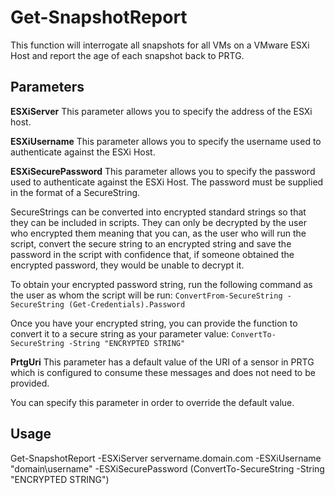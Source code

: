 # Get-SnapshotReport

This function will interrogate all snapshots for all VMs on a VMware ESXi Host and report the age of each snapshot back to PRTG.

## Parameters

**ESXiServer**
This parameter allows you to specify the address of the ESXi host.

**ESXiUsername**
This parameter allows you to specify the username used to authenticate against the ESXi Host.

**ESXiSecurePassword**
This parameter allows you to specify the password used to authenticate against the ESXi Host.
The password must be supplied in the format of a SecureString.

SecureStrings can be converted into encrypted standard strings so that they can be included in scripts.
They can only be decrypted by the user who encrypted them meaning that you can, as the user who will run the script, convert the secure string to an encrypted string and save the password in the script with confidence that, if someone obtained the encrypted password, they would be unable to decrypt it.

To obtain your encrypted password string, run the following command as the user as whom the script will be run:
`ConvertFrom-SecureString -SecureString (Get-Credentials).Password`

Once you have your encrypted string, you can provide the function to convert it to a secure string as your parameter value:
`ConvertTo-SecureString -String "ENCRYPTED STRING"`

**PrtgUri**
This parameter has a default value of the URI of a sensor in PRTG which is configured to consume these messages and does not need to be provided.

You can specify this parameter in order to override the default value.

## Usage

Get-SnapshotReport -ESXiServer servername.domain.com -ESXiUsername "domain\username" -ESXiSecurePassword (ConvertTo-SecureString -String "ENCRYPTED STRING")